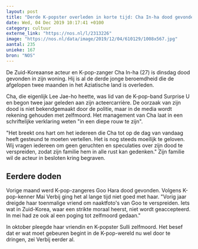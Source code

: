 ```yaml
---
layout: post
title: "Derde K-popster overleden in korte tijd: Cha In-ha dood gevonden in zijn woning"
date: Wed, 04 Dec 2019 10:17:41 +0100
category: cultuur
externe_link: "https://nos.nl/l/2313226"
image: "https://nos.nl/data/image/2019/12/04/610129/1008x567.jpg"
aantal: 235
unieke: 167
bron: "NOS"
---
```


<p>De Zuid-Koreaanse acteur en K-pop-zanger Cha In-ha (27) is dinsdag dood gevonden in zijn woning. Hij is al de derde jonge beroemdheid die de afgelopen twee maanden in het Aziatische land is overleden.</p>
<p>Cha, die eigenlijk Lee Jae-ho heette, was lid van de K-pop-band Surprise U en begon twee jaar geleden aan zijn acteercarrière. De oorzaak van zijn dood is niet bekendgemaakt door de politie, maar in de media wordt rekening gehouden met zelfmoord. Het management van Cha laat in een schriftelijke verklaring weten "in een diepe rouw te zijn".</p>
<p>"Het breekt ons hart om het iedereen die Cha tot op de dag van vandaag heeft gesteund te moeten vertellen. Het is nog steeds moeilijk te geloven. Wij vragen iedereen om geen geruchten en speculaties over zijn dood te verspreiden, zodat zijn familie hem in alle rust kan gedenken." Zijn familie wil de acteur in besloten kring begraven.</p>
<h2>Eerdere doden</h2>
<p>Vorige maand werd K-pop-zangeres Goo Hara dood gevonden. Volgens K-pop-kenner Mai Verbij ging het al lange tijd niet goed met haar. "Vorig jaar dreigde haar toenmalige vriend om naaktfoto's van Goo te verspreiden. Iets wat in Zuid-Korea, waar een strikte moraal heerst, niet wordt geaccepteerd. In mei had ze ook al een poging tot zelfmoord gedaan."</p>
<p>In oktober pleegde haar vriendin en K-popster Sulli zelfmoord. Het besef dat er wat moet gebeuren begint in de K-pop-wereld nu wel door te dringen, zei Verbij eerder al.</p>
